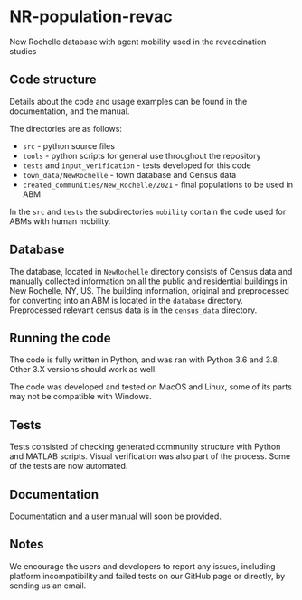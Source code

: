 # NR-population-revac
New Rochelle database with agent mobility used in the revaccination studies

## Code structure

Details about the code and usage examples can be found in the documentation, and the manual.

The directories are as follows: 
- `src` - python source files
- `tools` - python scripts for general use throughout the repository
- `tests` and `input_verification` - tests developed for this code
- `town_data/NewRochelle` - town database and Census data 
- `created_communities/New_Rochelle/2021` - final populations to be used in ABM 
  
In the `src` and `tests` the subdirectories `mobility` contain the code used for ABMs with human mobility. 

## Database

The database, located in `NewRochelle` directory consists of Census data and manually collected information on all the public and residential buildings in New Rochelle, NY, US. The building information, original and preprocessed for converting into an ABM is located in the `database` directory. Preprocessed relevant census data is in the `census_data` directory. 

## Running the code

The code is fully written in Python, and was ran with Python 3.6 and 3.8. Other 3.X versions should work as well.  

The code was developed and tested on MacOS and Linux, some of its parts may not be compatible with Windows.

## Tests

Tests consisted of checking generated community structure with Python and MATLAB scripts. Visual verification was also part of the process. Some of the tests are now automated.

## Documentation

Documentation and a user manual will soon be provided. 

## Notes

We encourage the users and developers to report any issues, including platform incompatibility and failed tests on our GitHub page or directly, by sending us an email.
